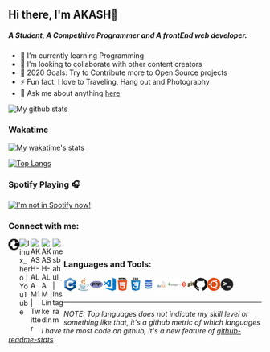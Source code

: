## Hi there, I'm AKASH👋
##### A Student, A Competitive Programmer and A frontEnd web developer.

- 🌱 I’m currently learning Programming
- 👯 I’m looking to collaborate with other content creators
- 🥅 2020 Goals: Try to Contribute more to Open Source projects
- ⚡ Fun fact: I love to Traveling, Hang out and Photography 
- 💬 Ask me about anything [here](https://facebook.com/Abhra.Akash)

<!--- 
  if you have forked this to use on your profile, 
  Change the `github-readme-stats.anuraghazra1.vercel.app` to `github-readme-stats.vercel.app` 
--->

<!-- Change the `github-readme-stats.anuraghazra1.vercel.app` to `github-readme-stats.vercel.app`  -->


![My github stats](https://github-readme-stats.vercel.app/api?username=akash-alam&show_icons=true&hide=contribs,prs&theme=radical)

<!--- GitHub Extra Pins
[![ReadMe Card](https://github-readme-stats.vercel.app/api/pin/?username=akash-alam&repo=Competitive-Programming)](https://github.com/anuraghazra/github-readme-stats) -->

### Wakatime
[![My wakatime's stats](https://github-readme-stats.vercel.app/api/wakatime?username=Ovro&theme=radical)](https://github.com/anuraghazra/github-readme-stats)


[![Top Langs](https://github-readme-stats.vercel.app/api/top-langs/?username=akash-alam&layout=compact&theme=radical)](https://github.com/anuraghazra/github-readme-stats)



### Spotify Playing 🎧

[<img src="https://now-playing-codestackr.vercel.app/api/spotify-playing" alt="I'm not in Spotify now!" width="350" />](https://open.spotify.com/user/swyqyimdc12jajde4vpwd2x1b)


### Connect with me:

[<img align="left" alt="github.com" width="22px" src="https://raw.githubusercontent.com/iconic/open-iconic/master/svg/globe.svg" />][website]
[<img align="left" alt="linux_hero | YouTube" width="22px" src="https://cdn.jsdelivr.net/npm/simple-icons@v3/icons/youtube.svg" />][youtube]
[<img align="left" alt="AKASH-ALAM1 | Twitter" width="22px" src="https://cdn.jsdelivr.net/npm/simple-icons@v3/icons/twitter.svg" />][twitter]
[<img align="left" alt="AKASH-ALAM | LinkedIn" width="22px" src="https://cdn.jsdelivr.net/npm/simple-icons@v3/icons/linkedin.svg" />][linkedin]
[<img align="left" alt="mesbahul_ | Instagram" width="22px" src="https://cdn.jsdelivr.net/npm/simple-icons@v3/icons/instagram.svg" />][instagram]

<br />

### Languages and Tools:

<img align="left" alt="C++" width="26px" src="https://raw.githubusercontent.com/github/explore/80688e429a7d4ef2fca1e82350fe8e3517d3494d/topics/cpp/cpp.png" />
<img align="left" alt="Java" width="26px" src="https://raw.githubusercontent.com/github/explore/80688e429a7d4ef2fca1e82350fe8e3517d3494d/topics/java/java.png" />
<img align="left" alt="Php" width="26px" src="https://raw.githubusercontent.com/github/explore/ccc16358ac4530c6a69b1b80c7223cd2744dea83/topics/php/php.png" />
<img align="left" alt="Visual Studio Code" width="26px" src="https://raw.githubusercontent.com/github/explore/80688e429a7d4ef2fca1e82350fe8e3517d3494d/topics/visual-studio-code/visual-studio-code.png" />
<img align="left" alt="HTML5" width="26px" src="https://raw.githubusercontent.com/github/explore/80688e429a7d4ef2fca1e82350fe8e3517d3494d/topics/html/html.png" />
<img align="left" alt="CSS3" width="26px" src="https://raw.githubusercontent.com/github/explore/80688e429a7d4ef2fca1e82350fe8e3517d3494d/topics/css/css.png" /><img align="left" alt="SQL" width="26px" src="https://raw.githubusercontent.com/github/explore/80688e429a7d4ef2fca1e82350fe8e3517d3494d/topics/sql/sql.png" />
<img align="left" alt="MySQL" width="26px" src="https://raw.githubusercontent.com/github/explore/80688e429a7d4ef2fca1e82350fe8e3517d3494d/topics/mysql/mysql.png" />
<img align="left" alt="MongoDB" width="26px" src="https://raw.githubusercontent.com/github/explore/80688e429a7d4ef2fca1e82350fe8e3517d3494d/topics/mongodb/mongodb.png" />
<img align="left" alt="Git" width="26px" src="https://raw.githubusercontent.com/github/explore/80688e429a7d4ef2fca1e82350fe8e3517d3494d/topics/git/git.png" />
<img align="left" alt="GitHub" width="26px" src="https://raw.githubusercontent.com/github/explore/78df643247d429f6cc873026c0622819ad797942/topics/github/github.png" />
<img align="left" alt="Ubuntu" width="26px" src="https://raw.githubusercontent.com/github/explore/80688e429a7d4ef2fca1e82350fe8e3517d3494d/topics/ubuntu/ubuntu.png" />
<img align="left" alt="Terminal" width="26px" src="https://raw.githubusercontent.com/github/explore/80688e429a7d4ef2fca1e82350fe8e3517d3494d/topics/terminal/terminal.png" />

<br />
<br />

---
[website]: https://github.com/AKASH-ALAM
[twitter]: https://twitter.com/AKASH_ALAM1
[youtube]: https://www.youtube.com/c/linuxhero
[instagram]: https://instagram.com/mesbahul_
[linkedin]: https://linkedin.com/in/akash-alam


*NOTE: Top languages does not indicate my skill level or something like that, it's a github metric of which languages i have the most code on github, it's a new feature of [github-readme-stats](https://github.com/anuraghazra/github-readme-stats)*

